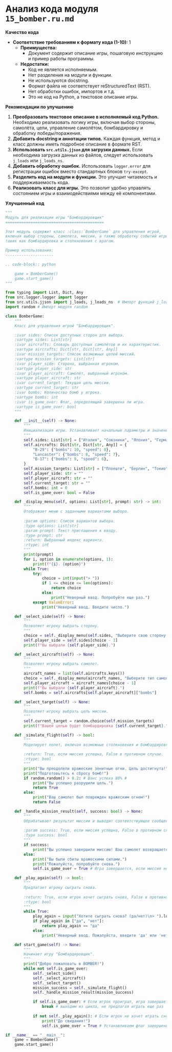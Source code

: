 # Анализ кода модуля `15_bomber.ru.md`

**Качество кода**

*   **Соответствие требованиям к формату кода (1-10):** 1
    *   **Преимущества:**
        *   Документ содержит описание игры, пошаговую инструкцию и пример работы программы.
    *   **Недостатки:**
        *   Код не является исполняемым.
        *   Нет разделения на модули и функции.
        *   Не используются docstring.
        *   Формат файла не соответствует reStructuredText (RST).
        *   Нет обработки ошибок, импортов и т.д.
        *   Это не код на Python, а текстовое описание игры.

**Рекомендации по улучшению**

1.  **Преобразовать текстовое описание в исполняемый код Python.** Необходимо реализовать логику игры, включая выбор стороны, самолёта, цели, управление самолётом, бомбардировку и обработку победы/поражения.
2.  **Добавить docstring и аннотации типов.** Каждая функция, метод и класс должны иметь подробное описание в формате RST.
3.  **Использовать `src.utils.jjson` для загрузки данных.** Если необходима загрузка данных из файлов, следует использовать `j_loads` или `j_loads_ns`.
4.  **Добавить обработку ошибок.** Использовать `logger.error` для регистрации ошибок вместо стандартных блоков `try-except`.
5.  **Разделить код на модули и функции.** Это улучшит читаемость и поддерживаемость кода.
6.  **Реализовать класс для игры.** Это позволит удобно управлять состоянием игры и взаимодействиями между её компонентами.

**Улучшенный код**

```python
"""
Модуль для реализации игры "Бомбардировщик"
===========================================

Этот модуль содержит класс :class:`BomberGame` для управления игрой,
включая выбор стороны, самолета, миссии, а также обработку событий игры,
таких как бомбардировка и столкновения с врагом.

Пример использования:
---------------------

.. code-block:: python

    game = BomberGame()
    game.start_game()
"""

from typing import List, Dict, Any
from src.logger.logger import logger
from src.utils.jjson import j_loads, j_loads_ns  # Импорт функций j_loads и j_loads_ns из src.utils.jjson #
import random # Импорт модуля random

class BomberGame:
    """
    Класс для управления игрой "Бомбардировщик".

    :ivar sides: Список доступных сторон для выбора.
    :vartype sides: List[str]
    :ivar aircrafts: Словарь доступных самолётов и их характеристик.
    :vartype aircrafts: Dict[str, Dict[str, Any]]
    :ivar mission_targets: Список возможных целей миссий.
    :vartype mission_targets: List[str]
    :ivar player_side: Сторона, выбранная игроком.
    :vartype player_side: str
    :ivar player_aircraft: Самолёт, выбранный игроком.
    :vartype player_aircraft: str
    :ivar current_target: Текущая цель миссии.
    :vartype current_target: str
    :ivar bombs: Количество бомб у игрока.
    :vartype bombs: int
    :ivar is_game_over: Флаг, определяющий завершена ли игра.
    :vartype is_game_over: bool
    """

    def __init__(self) -> None:
        """
        Инициализация игры. Устанавливает начальные параметры и значения переменных.
        """
        self.sides: List[str] = ["Италия", "Союзники", "Япония", "Германия"]
        self.aircrafts: Dict[str, Dict[str, Any]] = {
            "B-29": {"bombs": 10, "speed": 8},
            "Lancaster": {"bombs": 8, "speed": 7},
            "B-17": {"bombs": 9, "speed": 6},
        }
        self.mission_targets: List[str] = ["Плоешти", "Берлин", "Токио"]
        self.player_side: str = ""
        self.player_aircraft: str = ""
        self.current_target: str = ""
        self.bombs: int = 0
        self.is_game_over: bool = False

    def _display_menu(self, options: List[str], prompt: str) -> int:
        """
        Отображает меню с заданными вариантами выбора.
    
        :param options: Список вариантов выбора.
        :type options: List[str]
        :param prompt: Текст приглашения к вводу.
        :type prompt: str
        :return: Выбранный индекс варианта.
        :rtype: int
        """
        print(prompt)
        for i, option in enumerate(options, 1):
            print(f"{i}. {option}")
        while True:
            try:
                choice = int(input("> "))
                if 1 <= choice <= len(options):
                    return choice
                else:
                    print("Неверный ввод. Попробуйте еще раз.")
            except ValueError:
                print("Неверный ввод. Введите число.")

    def _select_side(self) -> None:
        """
        Позволяет игроку выбрать сторону.
        """
        choice = self._display_menu(self.sides, "Выберите свою сторону:")
        self.player_side = self.sides[choice - 1]
        print(f"Вы выбрали {self.player_side}.")

    def _select_aircraft(self) -> None:
        """
        Позволяет игроку выбрать самолет.
        """
        aircraft_names = list(self.aircrafts.keys())
        choice = self._display_menu(aircraft_names, "Выберите тип самолета:")
        self.player_aircraft = aircraft_names[choice - 1]
        print(f"Вы выбрали {self.player_aircraft}.")
        self.bombs = self.aircrafts[self.player_aircraft]["bombs"]

    def _select_target(self) -> None:
        """
        Позволяет игроку выбрать цель миссии.
        """
        self.current_target = random.choice(self.mission_targets)
        print(f"Вашей целью будет бомбардировка {self.current_target}.")

    def _simulate_flight(self) -> bool:
        """
        Моделирует полет, включая возможные столкновения и бомбардировку.
    
        :return: True, если миссия успешна, False в противном случае.
        :rtype: bool
        """
        print("Вы преодолели вражеские зенитные огни. Цель достигнута!")
        print("Подготовьтесь к сбросу бомб!")
        if random.random() > 0.2: # Шанс успеха 80% #
            print("Вы успешно разрушили цель.")
            return True
        else:
            print("Ваш самолет был поврежден вражеским огнем!")
            return False

    def _handle_mission_result(self, success: bool) -> None:
        """
        Обрабатывает результат миссии и выводит соответствующее сообщение.
    
        :param success: True, если миссия успешна, False в противном случае.
        :type success: bool
        """
        if success:
            print("Вы успешно завершили миссию! Ваш самолет возвращается на базу.")
        else:
            print("Вы были сбиты вражескими силами.")
            print("Пожалуйста, попробуйте снова.")
            self.is_game_over = True # Игра завершается, если миссия не удалась

    def _play_again(self) -> bool:
        """
        Предлагает игроку сыграть снова.
    
        :return: True, если игрок хочет сыграть снова, False в противном случае.
        :rtype: bool
        """
        while True:
            play_again = input("Хотите сыграть снова? (да/нет)\n> ").lower()
            if play_again in ["да", "нет"]:
                return play_again == "да"
            else:
                print("Неверный ввод. Пожалуйста, введите 'да' или 'нет'.")

    def start_game(self) -> None:
        """
        Начинает игру "Бомбардировщик".
        """
        print("Добро пожаловать в BOMBER!")
        while not self.is_game_over:
            self._select_side()
            self._select_aircraft()
            self._select_target()
            mission_success = self._simulate_flight()
            self._handle_mission_result(mission_success)

            if self.is_game_over: # Если игрок проиграл, игра завершается
                break # выходим из цикла, не предлагая играть еще раз
            
            if not self._play_again(): # Если игрок не хочет играть снова, игра завершается
                print("До свидания!")
                self.is_game_over = True # Устанавливаем флаг завершения игры

if __name__ == "__main__":
    game = BomberGame()
    game.start_game()
```